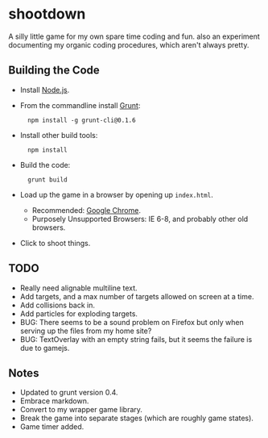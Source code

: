 shootdown
=========

A silly little game for my own spare time coding and fun. also an experiment documenting my organic coding procedures, which aren't always pretty.



Building the Code
-----------------
* Install [Node.js](http://nodejs.org/download/).
* From the commandline install [Grunt](http://gruntjs.com/getting-started):

        npm install -g grunt-cli@0.1.6

* Install other build tools:

        npm install
        
* Build the code:

        grunt build

* Load up the game in a browser by opening up `index.html`.
    * Recommended: [Google Chrome](http://www.google.com/chrome).
    * Purposely Unsupported Browsers: IE 6-8, and probably other old browsers.
* Click to shoot things.



TODO
----
* Really need alignable multiline text.
* Add targets, and a max number of targets allowed on screen at a time.
* Add collisions back in.
* Add particles for exploding targets.
* BUG: There seems to be a sound problem on Firefox but only when serving up the files from my home site?
* BUG: TextOverlay with an empty string fails, but it seems the failure is due to gamejs.



Notes
-----
* Updated to grunt version 0.4.
* Embrace markdown.
* Convert to my wrapper game library.
* Break the game into separate stages (which are roughly game states).
* Game timer added.
